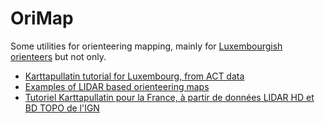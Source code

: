 # OriMap

Some utilities for orienteering mapping, mainly for [Luxembourgish orienteers](https://orienteering.lu/) but not only.

- [Karttapullatin tutorial for Luxembourg, from ACT data](docs/howtoactlidar)
- [Examples of LIDAR based orienteering maps](docs/lidaroutputs)
- [Tutoriel Karttapullatin pour la France, à partir de données LIDAR HD et BD TOPO de l'IGN](docs/tutoriel)
